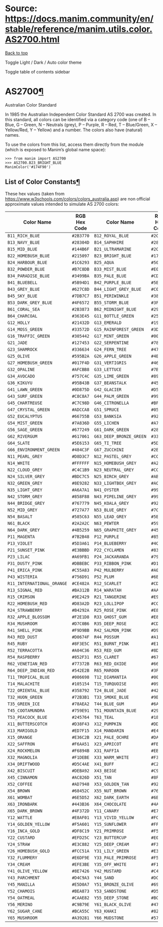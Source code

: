 # Source: https://docs.manim.community/en/stable/reference/manim.utils.color.AS2700.html

[Back to top](#)

Toggle Light / Dark / Auto color theme

Toggle table of contents sidebar

AS2700[¶](#module-manim.utils.color.AS2700 "Link to this heading")
==================================================================

Australian Color Standard

In 1985 the Australian Independent Color Standard AS 2700 was created. In
this standard, all colors can be identified via a category code (one of
B – Blue, G – Green, N – Neutrals (grey), P – Purple, R – Red, T – Blue/Green,
X – Yellow/Red, Y – Yellow) and a number. The colors also have (natural) names.

To use the colors from this list, access them directly from the module (which
is exposed to Manim’s global name space):

```
>>> from manim import AS2700
>>> AS2700.B23_BRIGHT_BLUE
ManimColor('#174F90')

```

List of Color Constants[¶](#list-of-color-constants "Link to this heading")
---------------------------------------------------------------------------

These hex values (taken from <https://www.w3schools.com/colors/colors_australia.asp>)
are non official approximate values intended to simulate AS 2700 colors:

| Color Name | RGB Hex Code | Color Name | RGB Hex Code |
| --- | --- | --- | --- |
| `B11_RICH_BLUE` | `#2B3770` | `B12_ROYAL_BLUE` | `#2C3563` |
| `B13_NAVY_BLUE` | `#28304D` | `B14_SAPHHIRE` | `#28426B` |
| `B15_MID_BLUE` | `#144B6F` | `B21_ULTRAMARINE` | `#2C5098` |
| `B22_HOMEBUSH_BLUE` | `#215097` | `B23_BRIGHT_BLUE` | `#174F90` |
| `B24_HARBOUR_BLUE` | `#1C6293` | `B25_AQUA` | `#5097AC` |
| `B32_POWDER_BLUE` | `#B7C8DB` | `B33_MIST_BLUE` | `#E0E6E2` |
| `B34_PARADISE_BLUE` | `#3499BA` | `B35_PALE_BLUE` | `#CDE4E2` |
| `B41_BLUEBELL` | `#5B94D1` | `B42_PURPLE_BLUE` | `#5E7899` |
| `B43_GREY_BLUE` | `#627C8D` | `B44_LIGHT_GREY_BLUE` | `#C0C0C1` |
| `B45_SKY_BLUE` | `#7DB7C7` | `B51_PERIWINKLE` | `#3871AC` |
| `B53_DARK_GREY_BLUE` | `#4F6572` | `B55_STORM_BLUE` | `#3F7C94` |
| `B61_CORAL_SEA` | `#2B3873` | `B62_MIDNIGHT_BLUE` | `#292A34` |
| `B64_CHARCOAL` | `#363E45` | `G11_BOTTLE_GREEN` | `#253A32` |
| `G12_HOLLY` | `#21432D` | `G13_EMERALD` | `#195F35` |
| `G14_MOSS_GREEN` | `#33572D` | `G15_RAINFOREST_GREEN` | `#3D492D` |
| `G16_TRAFFIC_GREEN` | `#305442` | `G17_MINT_GREEN` | `#006B45` |
| `G21_JADE` | `#127453` | `G22_SERPENTINE` | `#78A681` |
| `G23_SHAMROCK` | `#336634` | `G24_FERN_TREE` | `#477036` |
| `G25_OLIVE` | `#595B2A` | `G26_APPLE_GREEN` | `#4E9843` |
| `G27_HOMEBUSH_GREEN` | `#017F4D` | `G31_VERTIGRIS` | `#468A65` |
| `G32_OPALINE` | `#AFCBB8` | `G33_LETTUCE` | `#7B9954` |
| `G34_AVOCADO` | `#757C4C` | `G35_LIME_GREEN` | `#89922E` |
| `G36_KIKUYU` | `#95B43B` | `G37_BEANSTALK` | `#45A56A` |
| `G41_LAWN_GREEN` | `#0D875D` | `G42_GLACIER` | `#D5E1D2` |
| `G43_SURF_GREEN` | `#C8C8A7` | `G44_PALM_GREEN` | `#99B179` |
| `G45_CHARTREUSE` | `#C7C98D` | `G46_CITRONELLA` | `#BFC83E` |
| `G47_CRYSTAL_GREEN` | `#ADCCA8` | `G51_SPRUCE` | `#05674F` |
| `G52_EUCALYPTUS` | `#66755B` | `G53_BANKSIA` | `#929479` |
| `G54_MIST_GREEN` | `#7A836D` | `G55_LICHEN` | `#A7A98C` |
| `G56_SAGE_GREEN` | `#677249` | `G61_DARK_GREEN` | `#283533` |
| `G62_RIVERGUM` | `#617061` | `G63_DEEP_BRONZE_GREEN` | `#333334` |
| `G64_SLATE` | `#5E6153` | `G65_TI_TREE` | `#5D5F4E` |
| `G66_ENVIRONMENT_GREEN` | `#484C3F` | `G67_ZUCCHINI` | `#2E443A` |
| `N11_PEARL_GREY` | `#D8D3C7` | `N12_PASTEL_GREY` | `#CCCCCC` |
| `N14_WHITE` | `#FFFFFF` | `N15_HOMEBUSH_GREY` | `#A29B93` |
| `N22_CLOUD_GREY` | `#C4C1B9` | `N23_NEUTRAL_GREY` | `#CCCCCC` |
| `N24_SILVER_GREY` | `#BDC7C5` | `N25_BIRCH_GREY` | `#ABA498` |
| `N32_GREEN_GREY` | `#8E9282` | `N33_LIGHTBOX_GREY` | `#ACADAD` |
| `N35_LIGHT_GREY` | `#A6A7A1` | `N41_OYSTER` | `#998F78` |
| `N42_STORM_GREY` | `#858F88` | `N43_PIPELINE_GREY` | `#999999` |
| `N44_BRIDGE_GREY` | `#767779` | `N45_KOALA_GREY` | `#928F88` |
| `N52_MID_GREY` | `#727A77` | `N53_BLUE_GREY` | `#7C8588` |
| `N54_BASALT` | `#585C63` | `N55_LEAD_GREY` | `#5E5C58` |
| `N61_BLACK` | `#2A2A2C` | `N63_PEWTER` | `#596064` |
| `N64_DARK_GREY` | `#4B5259` | `N65_GRAPHITE_GREY` | `#45474A` |
| `P11_MAGENTA` | `#7B2B48` | `P12_PURPLE` | `#85467B` |
| `P13_VIOLET` | `#5D3A61` | `P14_BLUEBERRY` | `#4C4176` |
| `P21_SUNSET_PINK` | `#E3BBBD` | `P22_CYCLAMEN` | `#83597D` |
| `P23_LILAC` | `#A69FB1` | `P24_JACKARANDA` | `#795F91` |
| `P31_DUSTY_PINK` | `#DBBEBC` | `P33_RIBBON_PINK` | `#D1BCC9` |
| `P41_ERICA_PINK` | `#C55A83` | `P42_MULBERRY` | `#A06574` |
| `P43_WISTERIA` | `#756D91` | `P52_PLUM` | `#6E3D4B` |
| `R11_INTERNATIONAL_ORANGE` | `#CE482A` | `R12_SCARLET` | `#CD392A` |
| `R13_SIGNAL_RED` | `#BA312B` | `R14_WARATAH` | `#AA2429` |
| `R15_CRIMSON` | `#9E2429` | `R21_TANGERINE` | `#E96957` |
| `R22_HOMEBUSH_RED` | `#D83A2D` | `R23_LOLLIPOP` | `#CC5058` |
| `R24_STRAWBERRY` | `#B4292A` | `R25_ROSE_PINK` | `#E8919C` |
| `R32_APPLE_BLOSSOM` | `#F2E1D8` | `R33_GHOST_GUM` | `#E8DAD4` |
| `R34_MUSHROOM` | `#D7C0B6` | `R35_DEEP_ROSE` | `#CD6D71` |
| `R41_SHELL_PINK` | `#F9D9BB` | `R42_SALMON_PINK` | `#D99679` |
| `R43_RED_DUST` | `#D0674F` | `R44_POSSUM` | `#A18881` |
| `R45_RUBY` | `#8F3E5C` | `R51_BURNT_PINK` | `#E19B8E` |
| `R52_TERRACOTTA` | `#A04C36` | `R53_RED_GUM` | `#8D4338` |
| `R54_RASPBERRY` | `#852F31` | `R55_CLARET` | `#67292D` |
| `R62_VENETIAN_RED` | `#77372B` | `R63_RED_OXIDE` | `#663334` |
| `R64_DEEP_INDIAN_RED` | `#542E2B` | `R65_MAROON` | `#3F2B3C` |
| `T11_TROPICAL_BLUE` | `#006698` | `T12_DIAMANTIA` | `#006C74` |
| `T14_MALACHITE` | `#105154` | `T15_TURQUOISE` | `#098587` |
| `T22_ORIENTAL_BLUE` | `#358792` | `T24_BLUE_JADE` | `#427F7E` |
| `T32_HUON_GREEN` | `#72B3B1` | `T33_SMOKE_BLUE` | `#9EB6B2` |
| `T35_GREEN_ICE` | `#78AEA2` | `T44_BLUE_GUM` | `#6A8A88` |
| `T45_COOTAMUNDRA` | `#759E91` | `T51_MOUNTAIN_BLUE` | `#295668` |
| `T53_PEACOCK_BLUE` | `#245764` | `T63_TEAL` | `#183F4E` |
| `X11_BUTTERSCOTCH` | `#D38F43` | `X12_PUMPKIN` | `#DD7E1A` |
| `X13_MARIGOLD` | `#ED7F15` | `X14_MANDARIN` | `#E45427` |
| `X15_ORANGE` | `#E36C2B` | `X21_PALE_OCHRE` | `#DAA45F` |
| `X22_SAFFRON` | `#F6AA51` | `X23_APRICOT` | `#FEB56D` |
| `X24_ROCKMELON` | `#F6894B` | `X31_RAFFIA` | `#EBC695` |
| `X32_MAGNOLIA` | `#F1DEBE` | `X33_WARM_WHITE` | `#F3E7D4` |
| `X34_DRIFTWOOD` | `#D5C4AE` | `X41_BUFF` | `#C28A44` |
| `X42_BISCUIT` | `#DEBA92` | `X43_BEIGE` | `#C9AA8C` |
| `X45_CINNAMON` | `#AC826D` | `X51_TAN` | `#8F5F32` |
| `X52_COFFEE` | `#AD7948` | `X53_GOLDEN_TAN` | `#925629` |
| `X54_BROWN` | `#68452C` | `X55_NUT_BROWN` | `#764832` |
| `X61_WOMBAT` | `#6E5D52` | `X62_DARK_EARTH` | `#6E5D52` |
| `X63_IRONBARK` | `#443B36` | `X64_CHOCOLATE` | `#4A3B31` |
| `X65_DARK_BROWN` | `#4F372D` | `Y11_CANARY` | `#E7BD11` |
| `Y12_WATTLE` | `#E8AF01` | `Y13_VIVID_YELLOW` | `#FCAE01` |
| `Y14_GOLDEN_YELLOW` | `#F5A601` | `Y15_SUNFLOWER` | `#FFA709` |
| `Y16_INCA_GOLD` | `#DF8C19` | `Y21_PRIMROSE` | `#F5CF5B` |
| `Y22_CUSTARD` | `#EFD25C` | `Y23_BUTTERCUP` | `#E0CD41` |
| `Y24_STRAW` | `#E3C882` | `Y25_DEEP_CREAM` | `#F3C968` |
| `Y26_HOMEBUSH_GOLD` | `#FCC51A` | `Y31_LILY_GREEN` | `#E3E3CD` |
| `Y32_FLUMMERY` | `#E6DF9E` | `Y33_PALE_PRIMROSE` | `#F5F3CE` |
| `Y34_CREAM` | `#EFE3BE` | `Y35_OFF_WHITE` | `#F1E9D5` |
| `Y41_OLIVE_YELLOW` | `#8E7426` | `Y42_MUSTARD` | `#C4A32E` |
| `Y43_PARCHMENT` | `#D4C9A3` | `Y44_SAND` | `#DCC18B` |
| `Y45_MANILLA` | `#E5D0A7` | `Y51_BRONZE_OLIVE` | `#695D3E` |
| `Y52_CHAMOIS` | `#BEA873` | `Y53_SANDSTONE` | `#D5BF8E` |
| `Y54_OATMEAL` | `#CAAE82` | `Y55_DEEP_STONE` | `#BC9969` |
| `Y56_MERINO` | `#C9B79E` | `Y61_BLACK_OLIVE` | `#47473B` |
| `Y62_SUGAR_CANE` | `#BCA55C` | `Y63_KHAKI` | `#826843` |
| `Y65_MUSHROOM` | `#A39281` | `Y66_MUDSTONE` | `#574E45` |